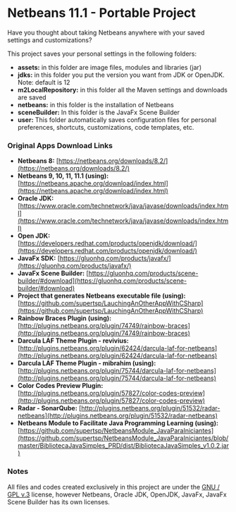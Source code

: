 # Netbeans 11.1 -  Portable Project

<!-- <img src="docs/images/image-banner.png" align="middle" width="3000"/> -->

Have you thought about taking Netbeans anywhere with your saved settings and customizations?

This project saves your personal settings in the following folders:

* **assets:** in this folder are image files, modules and libraries (jar)
* **jdks:** in this folder you put the version you want from JDK or OpenJDK. Note: default is 12
* **m2LocalRepository:** in this folder all the Maven settings and downloads are saved
* **netbeans:** in this folder is the installation of Netbeans
* **sceneBuilder:** In this folder is the JavaFx Scene Builder
* **user:** This folder automatically saves configuration files for personal preferences, shortcuts, customizations, code templates, etc.

### Original Apps Download Links
* **Netbeans 8:** [https://netbeans.org/downloads/8.2/](https://netbeans.org/downloads/8.2/)
* **Netbeans 9, 10, 11, 11.1 (using):** [https://netbeans.apache.org/download/index.html](https://netbeans.apache.org/download/index.html)
* **Oracle JDK:** [https://www.oracle.com/technetwork/java/javase/downloads/index.html](https://www.oracle.com/technetwork/java/javase/downloads/index.html)
* **Open JDK:** [https://developers.redhat.com/products/openjdk/download/](https://developers.redhat.com/products/openjdk/download/)
* **JavaFx SDK:** [https://gluonhq.com/products/javafx/](https://gluonhq.com/products/javafx/)
* **JavaFx Scene Builder:** [https://gluonhq.com/products/scene-builder/#download](https://gluonhq.com/products/scene-builder/#download)
* **Project that generates Netbeans executable file (using):** [https://github.com/supertsp/LauchingAnOtherAppWithCSharp](https://github.com/supertsp/LauchingAnOtherAppWithCSharp)
* **Rainbow Braces Plugin (using):** [http://plugins.netbeans.org/plugin/74749/rainbow-braces](http://plugins.netbeans.org/plugin/74749/rainbow-braces)
* **Darcula LAF Theme Plugin - revivius:** [http://plugins.netbeans.org/plugin/62424/darcula-laf-for-netbeans](http://plugins.netbeans.org/plugin/62424/darcula-laf-for-netbeans)
* **Darcula LAF Theme Plugin - mibrahim (using):** [http://plugins.netbeans.org/plugin/75744/darcula-laf-for-netbeans](http://plugins.netbeans.org/plugin/75744/darcula-laf-for-netbeans)
* **Color Codes Preview Plugin:** [http://plugins.netbeans.org/plugin/57827/color-codes-preview](http://plugins.netbeans.org/plugin/57827/color-codes-preview)
* **Radar - SonarQube:** [http://plugins.netbeans.org/plugin/51532/radar-netbeans](http://plugins.netbeans.org/plugin/51532/radar-netbeans)
* **Netbeans Module to Facilitate Java Programming Learning (using):** [https://github.com/supertsp/NetbeansModule_JavaParaIniciantes](https://github.com/supertsp/NetbeansModule_JavaParaIniciantes/blob/master/BibliotecaJavaSimples_PRD/dist/BibliotecaJavaSimples_v1.0.2.jar)


### Notes
All files and codes created exclusively in this project are under the [GNU / GPL v.3](https://www.gnu.org/licenses/gpl-3.0.en.html) license, however Netbeans, Oracle JDK, OpenJDK, JavaFx, JavaFx Scene Builder has its own licenses.
